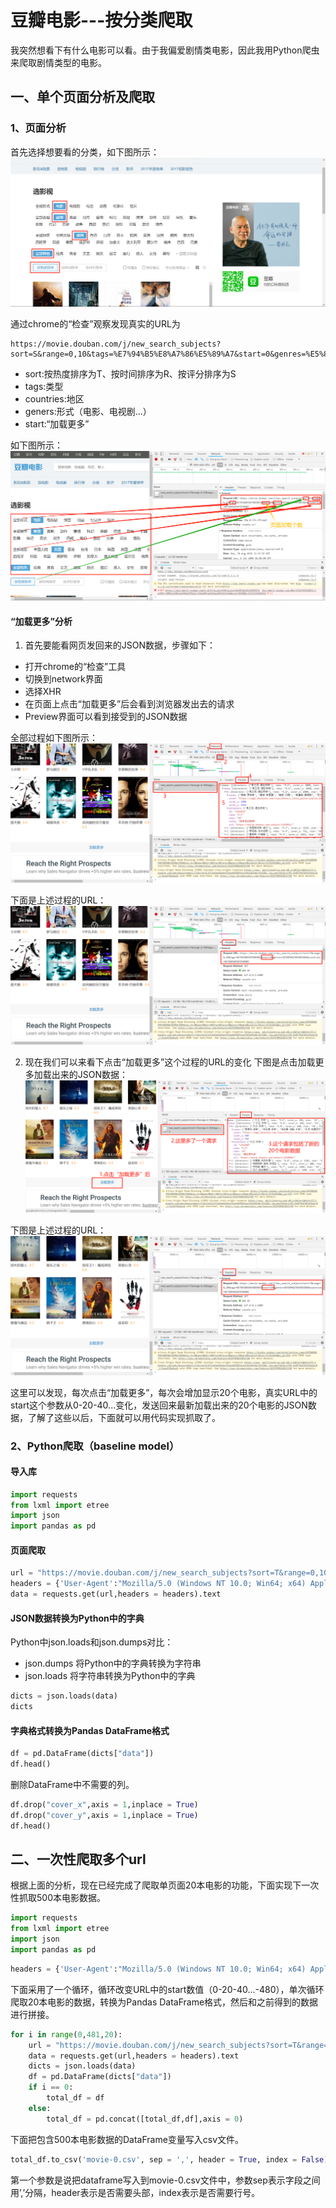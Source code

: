 
# 豆瓣电影---按分类爬取
我突然想看下有什么电影可以看。由于我偏爱剧情类电影，因此我用Python爬虫来爬取剧情类型的电影。

## 一、单个页面分析及爬取
### 1、页面分析
首先选择想要看的分类，如下图所示：  
![分类选择](https://raw.githubusercontent.com/dta0502/douban-movie/master/images/selection.png)

通过chrome的“检查”观察发现真实的URL为
```
https://movie.douban.com/j/new_search_subjects?sort=S&range=0,10&tags=%E7%94%B5%E8%A7%86%E5%89%A7&start=0&genres=%E5%89%A7%E6%83%85&countries=%E7%BE%8E%E5%9B%BD
```
- sort:按热度排序为T、按时间排序为R、按评分排序为S
- tags:类型
- countries:地区
- geners:形式（电影、电视剧...）
- start:“加载更多”

如下图所示：
![真实的url](https://raw.githubusercontent.com/dta0502/douban-movie/master/images/real%20url.png)

#### “加载更多”分析
1) 首先要能看网页发回来的JSON数据，步骤如下：  

- 打开chrome的“检查”工具
- 切换到network界面
- 选择XHR
- 在页面上点击“加载更多”后会看到浏览器发出去的请求
- Preview界面可以看到接受到的JSON数据

全部过程如下图所示：
![接收到的JSON数据](https://raw.githubusercontent.com/dta0502/douban-movie/master/images/JSON.png)

下面是上述过程的URL：
![接收到的JSON数据对应的url](https://raw.githubusercontent.com/dta0502/douban-movie/master/images/JSON---url.png)

2) 现在我们可以来看下点击“加载更多”这个过程的URL的变化
下图是点击加载更多加载出来的JSON数据：
![加载更多](https://raw.githubusercontent.com/dta0502/douban-movie/master/images/load%20more.png)

下图是上述过程的URL：
![加载更多对应的url](https://raw.githubusercontent.com/dta0502/douban-movie/master/images/load%20more---url.png)

这里可以发现，每次点击“加载更多”，每次会增加显示20个电影，真实URL中的start这个参数从0-20-40...变化，发送回来最新加载出来的20个电影的JSON数据，了解了这些以后，下面就可以用代码实现抓取了。

### 2、Python爬取（baseline model）

#### 导入库

```python
import requests
from lxml import etree
import json
import pandas as pd
```

#### 页面爬取

```python
url = "https://movie.douban.com/j/new_search_subjects?sort=T&range=0,10&tags=%E7%94%B5%E5%BD%B1&start=20&genres=%E5%89%A7%E6%83%85&countries=%E7%BE%8E%E5%9B%BD"
headers = {'User-Agent':"Mozilla/5.0 (Windows NT 10.0; Win64; x64) AppleWebKit/537.36 (KHTML, like Gecko) Chrome/68.0.3440.106 Safari/537.36"}
data = requests.get(url,headers = headers).text
```

#### JSON数据转换为Python中的字典
Python中json.loads和json.dumps对比：
- json.dumps 将Python中的字典转换为字符串  
- json.loads 将字符串转换为Python中的字典

```python
dicts = json.loads(data)
dicts
```

#### 字典格式转换为Pandas DataFrame格式

```python
df = pd.DataFrame(dicts["data"])
df.head()
```

删除DataFrame中不需要的列。

```python
df.drop("cover_x",axis = 1,inplace = True)
df.drop("cover_y",axis = 1,inplace = True)
df.head()
```


## 二、一次性爬取多个url
根据上面的分析，现在已经完成了爬取单页面20本电影的功能，下面实现下一次性抓取500本电影数据。

```python
import requests
from lxml import etree
import json
import pandas as pd
```

```python
headers = {'User-Agent':"Mozilla/5.0 (Windows NT 10.0; Win64; x64) AppleWebKit/537.36 (KHTML, like Gecko) Chrome/68.0.3440.106 Safari/537.36"}
```

下面采用了一个循环，循环改变URL中的start数值（0-20-40...-480），单次循环爬取20本电影的数据，转换为Pandas DataFrame格式，然后和之前得到的数据进行拼接。

```python
for i in range(0,481,20):
    url = "https://movie.douban.com/j/new_search_subjects?sort=T&range=0,10&tags=%E7%94%B5%E5%BD%B1&start={页面}&genres=%E5%89%A7%E6%83%85&countries=%E7%BE%8E%E5%9B%BD".format(页面 = i)
    data = requests.get(url,headers = headers).text
    dicts = json.loads(data)
    df = pd.DataFrame(dicts["data"])
    if i == 0:
        total_df = df
    else:
        total_df = pd.concat([total_df,df],axis = 0)
```

下面把包含500本电影数据的DataFrame变量写入csv文件。  

```python
total_df.to_csv('movie-0.csv', sep = ',', header = True, index = False)
```

第一个参数是说把dataframe写入到movie-0.csv文件中，参数sep表示字段之间用’,’分隔，header表示是否需要头部，index表示是否需要行号。
